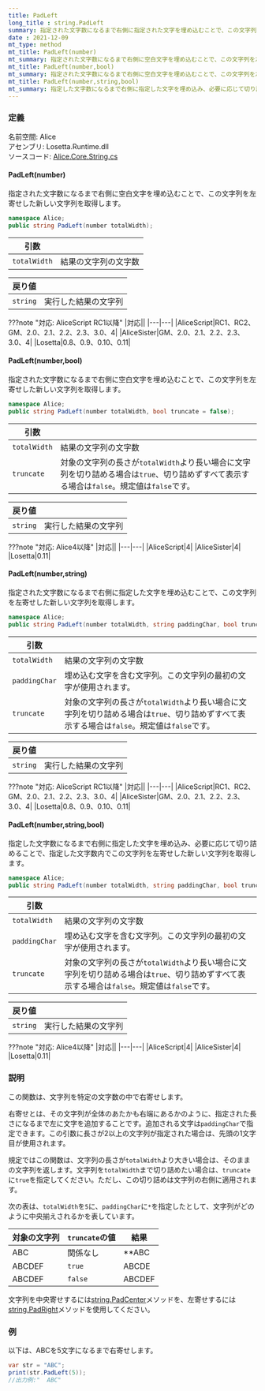 ```yaml
---
title: PadLeft
long_title : string.PadLeft
summary: 指定された文字数になるまで右側に指定された文字を埋め込むことで、この文字列を左寄せした新しい文字列を取得します
date : 2021-12-09
mt_type: method
mt_title: PadLeft(number)
mt_summary: 指定された文字数になるまで右側に空白文字を埋め込むことで、この文字列を左寄せした新しい文字列を取得します。
mt_title: PadLeft(number,bool)
mt_summary: 指定された文字数になるまで右側に空白文字を埋め込むことで、この文字列を左寄せした新しい文字列を取得します。
mt_title: PadLeft(number,string,bool)
mt_summary: 指定した文字数になるまで右側に指定した文字を埋め込み、必要に応じて切り詰めることで、指定した文字数内でこの文字列を左寄せした新しい文字列を取得します。
---
```


### 定義
名前空間: Alice<br/>
アセンブリ: Losetta.Runtime.dll<br/>
ソースコード: [Alice.Core.String.cs](https://github.com/WSOFT-Project/Losetta/blob/master/Losetta.Runtime/Core/Extension/Alice.Core.String.cs)

#### PadLeft(number)

指定された文字数になるまで右側に空白文字を埋め込むことで、この文字列を左寄せした新しい文字列を取得します。

```cs title="AliceScript"
namespace Alice;
public string PadLeft(number totalWidth);
```

|引数| |
|-|-|
|`totalWidth`|結果の文字列の文字数|

|戻り値| |
|-|-|
|`string`|実行した結果の文字列|

???note "対応: AliceScript RC1以降"
    |対応||
    |---|---|
    |AliceScript|RC1、RC2、GM、2.0、2.1、2.2、2.3、3.0、4|
    |AliceSister|GM、2.0、2.1、2.2、2.3、3.0、4|
    |Losetta|0.8、0.9、0.10、0.11|

#### PadLeft(number,bool)



指定された文字数になるまで右側に空白文字を埋め込むことで、この文字列を左寄せした新しい文字列を取得します。

```cs title="AliceScript"
namespace Alice;
public string PadLeft(number totalWidth, bool truncate = false);
```

|引数| |
|-|-|
|`totalWidth`|結果の文字列の文字数|
|`truncate`|対象の文字列の長さが`totalWidth`より長い場合に文字列を切り詰める場合は`true`、切り詰めずすべて表示する場合は`false`。規定値は`false`です。|

|戻り値| |
|-|-|
|`string`|実行した結果の文字列|

???note "対応: Alice4以降"
    |対応||
    |---|---|
    |AliceScript|4|
    |AliceSister|4|
    |Losetta|0.11|

#### PadLeft(number,string)

指定された文字数になるまで右側に指定した文字を埋め込むことで、この文字列を左寄せした新しい文字列を取得します。

```cs title="AliceScript"
namespace Alice;
public string PadLeft(number totalWidth, string paddingChar, bool truncate = false);
```

|引数| |
|-|-|
|`totalWidth`|結果の文字列の文字数|
|`paddingChar`|埋め込む文字を含む文字列。この文字列の最初の文字が使用されます。|
|`truncate`|対象の文字列の長さが`totalWidth`より長い場合に文字列を切り詰める場合は`true`、切り詰めずすべて表示する場合は`false`。規定値は`false`です。|

|戻り値| |
|-|-|
|`string`|実行した結果の文字列|

???note "対応: AliceScript RC1以降"
    |対応||
    |---|---|
    |AliceScript|RC1、RC2、GM、2.0、2.1、2.2、2.3、3.0、4|
    |AliceSister|GM、2.0、2.1、2.2、2.3、3.0、4|
    |Losetta|0.8、0.9、0.10、0.11|

#### PadLeft(number,string,bool)



指定した文字数になるまで右側に指定した文字を埋め込み、必要に応じて切り詰めることで、指定した文字数内でこの文字列を左寄せした新しい文字列を取得します。

```cs title="AliceScript"
namespace Alice;
public string PadLeft(number totalWidth, string paddingChar, bool truncate = false);
```

|引数| |
|-|-|
|`totalWidth`|結果の文字列の文字数|
|`paddingChar`|埋め込む文字を含む文字列。この文字列の最初の文字が使用されます。|
|`truncate`|対象の文字列の長さが`totalWidth`より長い場合に文字列を切り詰める場合は`true`、切り詰めずすべて表示する場合は`false`。規定値は`false`です。|

|戻り値| |
|-|-|
|`string`|実行した結果の文字列|

???note "対応: Alice4以降"
    |対応||
    |---|---|
    |AliceScript|4|
    |AliceSister|4|
    |Losetta|0.11|

### 説明
この関数は、文字列を特定の文字数の中で右寄せします。

右寄せとは、その文字列が全体のあたかも右端にあるかのように、指定された長さになるまで左に文字を追加することです。追加される文字は`paddingChar`で指定できます。この引数に長さが2以上の文字列が指定された場合は、先頭の1文字目が使用されます。

規定ではこの関数は、文字列の長さが`totalWidth`より大きい場合は、そのままの文字列を返します。文字列を`totalWidth`まで切り詰めたい場合は、`truncate`に`true`を指定してください。ただし、この切り詰めは文字列の右側に適用されます。

次の表は、`totalWidth`を`5`に、`paddingChar`に`*`を指定したとして、文字列がどのように中央揃えされるかを表しています。

対象の文字列|`truncate`の値|結果
----------|--------------|----
ABC|関係なし|\*\*ABC
ABCDEF|`true`|ABCDE
ABCDEF|`false`|ABCDEF

文字列を中央寄せするには[string.PadCenter](./padcenter.md)メソッドを、左寄せするには[string.PadRight](./padright.md)メソッドを使用してください。

### 例
以下は、ABCを5文字になるまで右寄せします。

```cs title="AliceScript"
var str = "ABC";
print(str.PadLeft(5));
//出力例:"  ABC"
```
